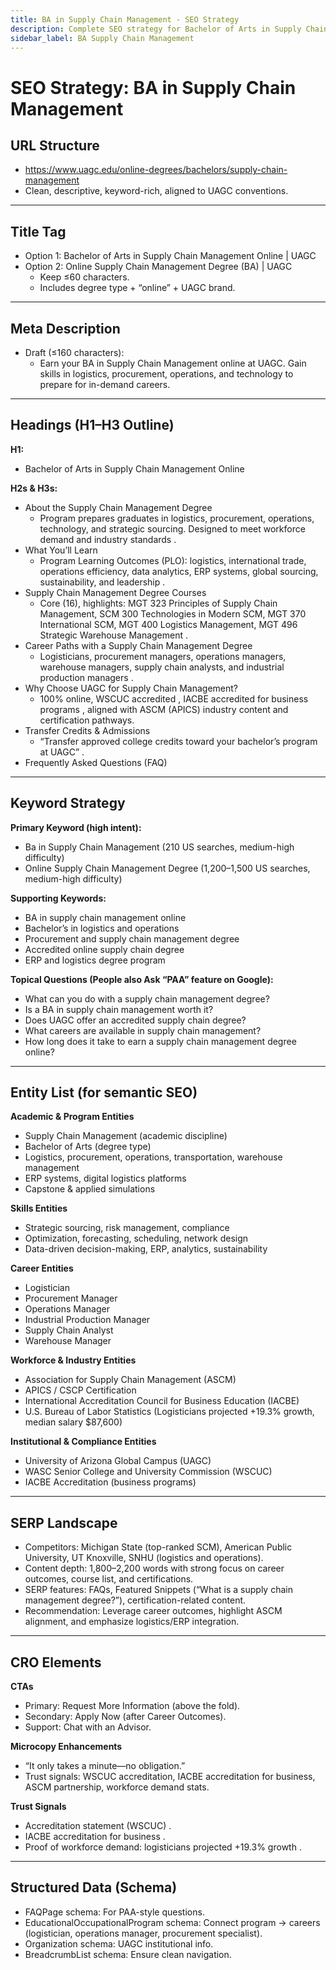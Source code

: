 ```yaml
---
title: BA in Supply Chain Management - SEO Strategy
description: Complete SEO strategy for Bachelor of Arts in Supply Chain Management program page
sidebar_label: BA Supply Chain Management
---
```


# SEO Strategy: BA in Supply Chain Management

## **URL Structure**

* https://www.uagc.edu/online-degrees/bachelors/supply-chain-management  
* Clean, descriptive, keyword-rich, aligned to UAGC conventions.

---

## **Title Tag**

* Option 1: Bachelor of Arts in Supply Chain Management Online | UAGC  
* Option 2: Online Supply Chain Management Degree (BA) | UAGC  
  * Keep ≤60 characters.  
  * Includes degree type \+ “online” \+ UAGC brand.

---

## **Meta Description**

* Draft (≤160 characters):  
  * Earn your BA in Supply Chain Management online at UAGC. Gain skills in logistics, procurement, operations, and technology to prepare for in-demand careers.

---

## **Headings (H1–H3 Outline)**

**H1:**

* Bachelor of Arts in Supply Chain Management Online

**H2s & H3s:**

* About the Supply Chain Management Degree  
  * Program prepares graduates in logistics, procurement, operations, technology, and strategic sourcing. Designed to meet workforce demand and industry standards .  
* What You’ll Learn  
  * Program Learning Outcomes (PLO): logistics, international trade, operations efficiency, data analytics, ERP systems, global sourcing, sustainability, and leadership .  
* Supply Chain Management Degree Courses  
  * Core (16), highlights: MGT 323 Principles of Supply Chain Management, SCM 300 Technologies in Modern SCM, MGT 370 International SCM, MGT 400 Logistics Management, MGT 496 Strategic Warehouse Management .  
* Career Paths with a Supply Chain Management Degree  
  * Logisticians, procurement managers, operations managers, warehouse managers, supply chain analysts, and industrial production managers .  
* Why Choose UAGC for Supply Chain Management?  
  * 100% online, WSCUC accredited , IACBE accredited for business programs , aligned with ASCM (APICS) industry content and certification pathways.  
* Transfer Credits & Admissions  
  * “Transfer approved college credits toward your bachelor’s program at UAGC” .  
* Frequently Asked Questions (FAQ)

---

## **Keyword Strategy**

**Primary Keyword (high intent):**

* Ba in Supply Chain Management (210 US searches, medium-high difficulty)  
* Online Supply Chain Management Degree (1,200–1,500 US searches, medium-high difficulty)

**Supporting Keywords:**

* BA in supply chain management online  
* Bachelor’s in logistics and operations  
* Procurement and supply chain management degree  
* Accredited online supply chain degree  
* ERP and logistics degree program

**Topical Questions (People also Ask “PAA” feature on Google):**

* What can you do with a supply chain management degree?  
* Is a BA in supply chain management worth it?  
* Does UAGC offer an accredited supply chain degree?  
* What careers are available in supply chain management?  
* How long does it take to earn a supply chain management degree online?

---

## **Entity List (for semantic SEO)**

**Academic & Program Entities**

* Supply Chain Management (academic discipline)  
* Bachelor of Arts (degree type)  
* Logistics, procurement, operations, transportation, warehouse management  
* ERP systems, digital logistics platforms  
* Capstone & applied simulations

**Skills Entities**

* Strategic sourcing, risk management, compliance  
* Optimization, forecasting, scheduling, network design  
* Data-driven decision-making, ERP, analytics, sustainability

**Career Entities**

* Logistician  
* Procurement Manager  
* Operations Manager  
* Industrial Production Manager  
* Supply Chain Analyst  
* Warehouse Manager

**Workforce & Industry Entities**

* Association for Supply Chain Management (ASCM)  
* APICS / CSCP Certification  
* International Accreditation Council for Business Education (IACBE)  
* U.S. Bureau of Labor Statistics (Logisticians projected \+19.3% growth, median salary $87,600)

**Institutional & Compliance Entities**

* University of Arizona Global Campus (UAGC)  
* WASC Senior College and University Commission (WSCUC)  
* IACBE Accreditation (business programs)

---

## **SERP Landscape**

* Competitors: Michigan State (top-ranked SCM), American Public University, UT Knoxville, SNHU (logistics and operations).  
* Content depth: 1,800–2,200 words with strong focus on career outcomes, course list, and certifications.  
* SERP features: FAQs, Featured Snippets (“What is a supply chain management degree?”), certification-related content.  
* Recommendation: Leverage career outcomes, highlight ASCM alignment, and emphasize logistics/ERP integration.

---

## **CRO Elements**

**CTAs**

* Primary: Request More Information (above the fold).  
* Secondary: Apply Now (after Career Outcomes).  
* Support: Chat with an Advisor.

**Microcopy Enhancements**

* “It only takes a minute—no obligation.”  
* Trust signals: WSCUC accreditation, IACBE accreditation for business, ASCM partnership, workforce demand stats.

**Trust Signals**

* Accreditation statement (WSCUC) .  
* IACBE accreditation for business .  
* Proof of workforce demand: logisticians projected \+19.3% growth .

---

## **Structured Data (Schema)**

* FAQPage schema: For PAA-style questions.  
* EducationalOccupationalProgram schema: Connect program → careers (logistician, operations manager, procurement specialist).  
* Organization schema: UAGC institutional info.  
* BreadcrumbList schema: Ensure clean navigation.

